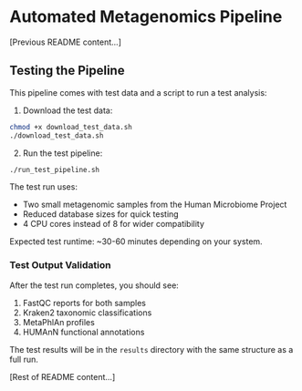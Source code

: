 # Automated Metagenomics Pipeline

[Previous README content...]

## Testing the Pipeline

This pipeline comes with test data and a script to run a test analysis:

1. Download the test data:
```bash
chmod +x download_test_data.sh
./download_test_data.sh
```

2. Run the test pipeline:
```bash
./run_test_pipeline.sh
```

The test run uses:
- Two small metagenomic samples from the Human Microbiome Project
- Reduced database sizes for quick testing
- 4 CPU cores instead of 8 for wider compatibility

Expected test runtime: ~30-60 minutes depending on your system.

### Test Output Validation

After the test run completes, you should see:
1. FastQC reports for both samples
2. Kraken2 taxonomic classifications
3. MetaPhlAn profiles
4. HUMAnN functional annotations

The test results will be in the `results` directory with the same structure as a full run.

[Rest of README content...]